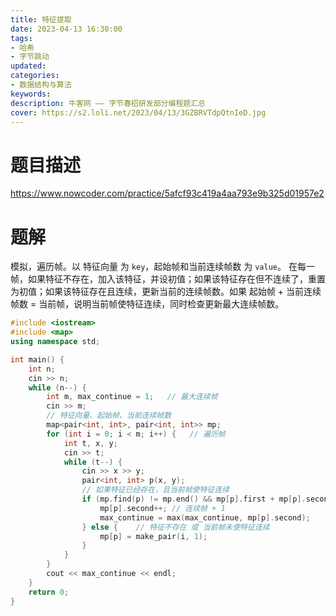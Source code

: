 ```yaml
---
title: 特征提取
date: 2023-04-13 16:30:00
tags:
- 哈希
- 字节跳动
updated:
categories:
- 数据结构与算法
keywords:
description: 牛客网 —— 字节春招研发部分编程题汇总
cover: https://s2.loli.net/2023/04/13/3GZBRVTdpQtnIeD.jpg
---
```


# 题目描述
https://www.nowcoder.com/practice/5afcf93c419a4aa793e9b325d01957e2

# 题解
模拟，遍历帧。以 特征向量 为 `key`，起始帧和当前连续帧数 为 `value`。
在每一帧，如果特征不存在，加入该特征，并设初值；如果该特征存在但不连续了，重置为初值；如果该特征存在且连续，更新当前的连续帧数。如果 起始帧 + 当前连续帧数 = 当前帧，说明当前帧使特征连续，同时检查更新最大连续帧数。
```C++
#include <iostream>
#include <map>
using namespace std;

int main() {
    int n;
    cin >> n;
    while (n--) {
        int m, max_continue = 1;   // 最大连续帧
        cin >> m;
        // 特征向量、起始帧、当前连续帧数
        map<pair<int, int>, pair<int, int>> mp;
        for (int i = 0; i < m; i++) {   // 遍历帧
            int t, x, y;
            cin >> t;
            while (t--) {
                cin >> x >> y;
                pair<int, int> p(x, y);
                // 如果特征已经存在，且当前帧使特征连续
                if (mp.find(p) != mp.end() && mp[p].first + mp[p].second == i) {
                    mp[p].second++; // 连续帧 + 1
                    max_continue = max(max_continue, mp[p].second);
                } else {    // 特征不存在 或 当前帧未使特征连续
                    mp[p] = make_pair(i, 1);
                }
            }
        }
        cout << max_continue << endl;
    }
    return 0;
}
```
